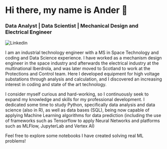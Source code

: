 # Hi there, my name is Ander 👋
### Data Analyst | Data Scientist | Mechanical Design and Electrical Engineer

![Linkedin](https://img.shields.io/badge/Linkedin-blue?link=https%3A%2F%2Fwww.linkedin.com%2Fin%2Fander-p-336543162)


I am an industrial technology engineer with a MS in Space Technology and coding and Data Science experience. I have worked as a mechanism design engineer in the space industry and afterwards the electrical industry at the multinational Iberdrola, and was later moved to Scotland to work at the Protections and Control team. Here I developed equipment for high voltage substations through analysis and calculation, and I discovered an increasing interest in coding and state of the art technology. 

I consider myself curious and hard-working, so I continuously seek to expand my knowledge and skills for my professional development. I dedicated some time to study Python, specifically data analysis and data science (also in R), as well as data bases (SQL), being now capable of applying Machine Learning algorithms for data prediction (including the use of frameworks such as Tensorflow to apply Neural Networks and platforms such as MLFlow, JupyterLab and Vertex AI)

Feel free to explore some notebooks I have created solving real ML problems!
